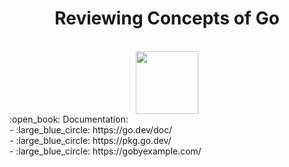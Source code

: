 <div align="center">
  <h1>Reviewing Concepts of Go</h1>
  <br>
  <img height="100" src="https://golang.ch/wp-content/uploads/2022/06/Screenshot-from-2022-06-23-01-35-59.png" />
</div>
:open_book: Documentation: <br>
- :large_blue_circle: https://go.dev/doc/ <br>
- :large_blue_circle: https://pkg.go.dev/ <br>
- :large_blue_circle: https://gobyexample.com/
<div>
